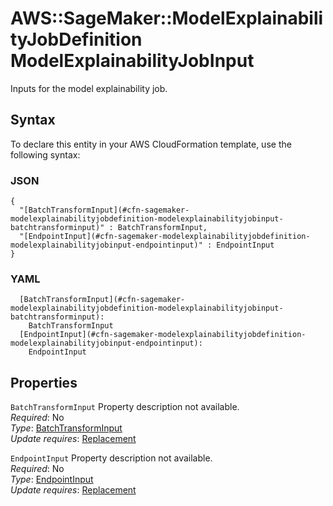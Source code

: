 # AWS::SageMaker::ModelExplainabilityJobDefinition ModelExplainabilityJobInput<a name="aws-properties-sagemaker-modelexplainabilityjobdefinition-modelexplainabilityjobinput"></a>

Inputs for the model explainability job\.

## Syntax<a name="aws-properties-sagemaker-modelexplainabilityjobdefinition-modelexplainabilityjobinput-syntax"></a>

To declare this entity in your AWS CloudFormation template, use the following syntax:

### JSON<a name="aws-properties-sagemaker-modelexplainabilityjobdefinition-modelexplainabilityjobinput-syntax.json"></a>

```
{
  "[BatchTransformInput](#cfn-sagemaker-modelexplainabilityjobdefinition-modelexplainabilityjobinput-batchtransforminput)" : BatchTransformInput,
  "[EndpointInput](#cfn-sagemaker-modelexplainabilityjobdefinition-modelexplainabilityjobinput-endpointinput)" : EndpointInput
}
```

### YAML<a name="aws-properties-sagemaker-modelexplainabilityjobdefinition-modelexplainabilityjobinput-syntax.yaml"></a>

```
  [BatchTransformInput](#cfn-sagemaker-modelexplainabilityjobdefinition-modelexplainabilityjobinput-batchtransforminput): 
    BatchTransformInput
  [EndpointInput](#cfn-sagemaker-modelexplainabilityjobdefinition-modelexplainabilityjobinput-endpointinput): 
    EndpointInput
```

## Properties<a name="aws-properties-sagemaker-modelexplainabilityjobdefinition-modelexplainabilityjobinput-properties"></a>

`BatchTransformInput`  <a name="cfn-sagemaker-modelexplainabilityjobdefinition-modelexplainabilityjobinput-batchtransforminput"></a>
Property description not available\.  
*Required*: No  
*Type*: [BatchTransformInput](aws-properties-sagemaker-modelexplainabilityjobdefinition-batchtransforminput.md)  
*Update requires*: [Replacement](https://docs.aws.amazon.com/AWSCloudFormation/latest/UserGuide/using-cfn-updating-stacks-update-behaviors.html#update-replacement)

`EndpointInput`  <a name="cfn-sagemaker-modelexplainabilityjobdefinition-modelexplainabilityjobinput-endpointinput"></a>
Property description not available\.  
*Required*: No  
*Type*: [EndpointInput](aws-properties-sagemaker-modelexplainabilityjobdefinition-endpointinput.md)  
*Update requires*: [Replacement](https://docs.aws.amazon.com/AWSCloudFormation/latest/UserGuide/using-cfn-updating-stacks-update-behaviors.html#update-replacement)